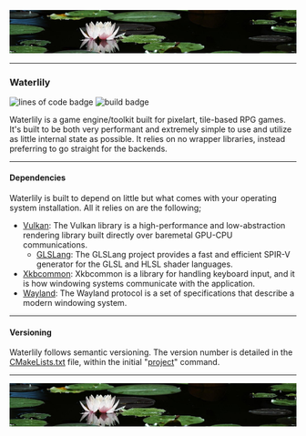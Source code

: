 ![top_banner](./.github/banner.jpg)

----------

### Waterlily
![lines of code badge](https://img.shields.io/endpoint?url=https://ghloc.vercel.app/api/israfiel-a/waterlily/badge?format=human&style=flat&color=blue&label=Lines%20of%20Code)
![build badge](https://img.shields.io/github/actions/workflow/status/israfiel-a/waterlily/build.yml?label=Build%20Test)

Waterlily is a game engine/toolkit built for pixelart, tile-based RPG games. It's built to be both very performant and extremely simple to use and utilize as little internal state as possible. It relies on no wrapper libraries, instead preferring to go straight for the backends.

----------

#### Dependencies
Waterlily is built to depend on little but what comes with your operating system installation. All it relies on are the following;

- [Vulkan](https://www.vulkan.org/): The Vulkan library is a high-performance and low-abstraction rendering library built directly over baremetal GPU-CPU communications.
  - [GLSLang](https://github.com/KhronosGroup/glslang): The GLSLang project provides a fast and efficient SPIR-V generator for the GLSL and HLSL shader languages.
- [Xkbcommon](https://xkbcommon.org/): Xkbcommon is a library for handling keyboard input, and it is how windowing systems communicate with the application.
- [Wayland](https://wayland.freedesktop.org/): The Wayland protocol is a set of specifications that describe a modern windowing system. 

----------

#### Versioning
Waterlily follows semantic versioning. The version number is detailed in the [CMakeLists.txt](./CMakeLists.txt) file, within the initial "[project](https://cmake.org/cmake/help/latest/command/project.html)" command.

----------

![bottom_banner](./.github/banner.jpg)
